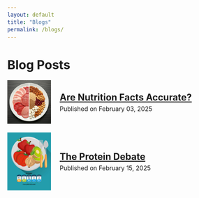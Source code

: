 ```yaml
---
layout: default
title: "Blogs"
permalink: /blogs/
---
```


# Blog Posts

<ul style="list-style: none; padding: 0;">
  <li style="display: flex; align-items: center; margin-bottom: 20px;">
    <img src="/assets/Gemini_Generated_Image_7r3nq67r3nq67r3n.jpg" alt="Nutrition Facts" style="width: 100px; height: auto; margin-right: 20px;">
    <div>
      <h2 style="margin: 0;">
        <a href="/_posts/2025-02-03-are-nutrition-facts-accurate.md/">Are Nutrition Facts Accurate?</a>
      </h2>
      <p style="margin: 5px 0 0;">Published on February 03, 2025</p>
    </div>
  </li>
  <li style="display: flex; align-items: center; margin-bottom: 20px;">
    <img src="/assets/istockphoto-955572346-612x612.jpg" alt="Protein Debate" style="width: 100px; height: auto; margin-right: 20px;">
    <div>
      <h2 style="margin: 0;">
        <a href="/_posts/2025-02-15-the-protein-debate.md/">The Protein Debate</a>
      </h2>
      <p style="margin: 5px 0 0;">Published on February 15, 2025</p>
    </div>
  </li>
</ul>


